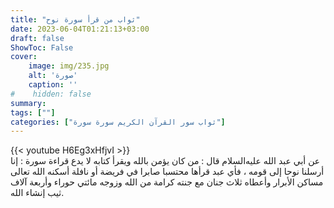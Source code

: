 ```yaml
---
title: "ثواب من قرأ سورة نوح"
date: 2023-06-04T01:21:13+03:00
draft: false
ShowToc: False
cover:
    image: img/235.jpg
    alt: 'صورة'
    caption: ''
#    hidden: false
summary: 
tags: [""]
categories: ["ثواب سور القرآن الكريم سورة سورة"]
---
```

{{< youtube H6Eg3xHfjvI >}} 
<br>
عن
أبي عبد الله عليه‌السلام قال : من كان يؤمن بالله ويقرأ كتابه لا يدع قراءة
سورة : إنا أرسلنا نوحا إلى قومه ، فأي عبد قرأها محتسبا صابرا في فريضة
أو نافلة أسكنه الله تعالى مساكن الأبرار وأعطاه ثلاث جنان مع جنته
كرامة من الله وزوجه مائتي حوراء وأربعة آلاف ثيب إنشاء الله.

